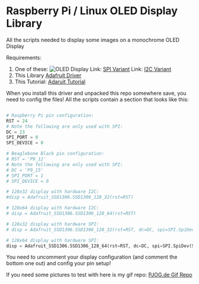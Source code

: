 # Raspberry Pi / Linux OLED Display Library
All the scripts needed to display some images on a monochrome OLED Display

Requirements:
1. One of these: ![OLED Display](https://cdn-shop.adafruit.com/970x728/326-18.jpg)
   Link: [SPI Variant](https://www.adafruit.com/product/326)
   Link: [I2C Variant](https://www.adafruit.com/product/931)
2. This Library [Adafruit Driver](https://github.com/adafruit/Adafruit_Python_SSD1306)
3. This Tutorial: [Adaruit Tutorial](https://learn.adafruit.com/ssd1306-oled-displays-with-raspberry-pi-and-beaglebone-black)

When you install this driver and unpacked this repo somewhere save, you need to config the files!
All the scripts contain a section that looks like this:

```python

# Raspberry Pi pin configuration:
RST = 24
# Note the following are only used with SPI:
DC = 23
SPI_PORT = 0
SPI_DEVICE = 0

# Beaglebone Black pin configuration:
# RST = 'P9_12'
# Note the following are only used with SPI:
# DC = 'P9_15'
# SPI_PORT = 1
# SPI_DEVICE = 0

# 128x32 display with hardware I2C:
#disp = Adafruit_SSD1306.SSD1306_128_32(rst=RST)

# 128x64 display with hardware I2C:
# disp = Adafruit_SSD1306.SSD1306_128_64(rst=RST)

# 128x32 display with hardware SPI:
# disp = Adafruit_SSD1306.SSD1306_128_32(rst=RST, dc=DC, spi=SPI.SpiDev(SPI_PORT, SPI_DEVICE, max_speed_hz=8000000))

# 128x64 display with hardware SPI:
disp = Adafruit_SSD1306.SSD1306_128_64(rst=RST, dc=DC, spi=SPI.SpiDev(SPI_PORT, SPI_DEVICE, max_speed_hz=8000000))

```

You need to uncomment your display configuration (and comment the bottom one out) and config your pin setup!

If you need some pictures to test with here is my gif repo: [PJOG.de Gif Repo](https://gif.pjog.de)
